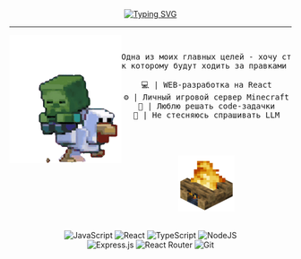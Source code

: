 <div align="center">
<a href="https://git.io/typing-svg"><img src="https://readme-typing-svg.herokuapp.com?font=Fira+Code&duration=3000&pause=300&color=FFF959&center=true&vCenter=true&multiline=true&repeat=false&width=650&height=65&lines=%F0%9F%91%BE+%D0%9F%D1%80%D0%B8%D0%B2%D0%B5%D1%82!+%D0%AF+-+Shekko.;%D0%9A%D0%BE%D0%B4%D1%8E+%D1%81%D0%B0%D0%B9%D1%82%D1%8B+%D0%B8+%D0%B2%D0%B5%D0%B4%D1%83+%D1%81%D0%B2%D0%BE%D0%B9+%D0%B8%D0%B3%D1%80%D0%BE%D0%B2%D0%BE%D0%B9+%D1%81%D0%B5%D1%80%D0%B2%D0%B5%D1%80." alt="Typing SVG" /></a>

---

<img align="left" width="200" src="assets/minecraftzomb.gif" alt="gif" />
<br>

<pre>
Одна из моих главных целей - хочу стать таким разработчиком,
к которому будут ходить за правками и с просьбами проверить код

💻 | WEB-разработка на React
⚙️ | Личный игровой сервер Minecraft
🧮 | Люблю решать code-задачки
🤖 | Не стесняюсь спрашивать LLM

</pre>
<br>
<br>
<img align="" width="100" src="assets/minecraft-campfire.gif" alt="gif_diamond">
<br>
<br>

![JavaScript](https://img.shields.io/badge/javascript-%23323330.svg?style=for-the-badge&logo=javascript&logoColor=%23F7DF1E) 	![React](https://img.shields.io/badge/react-%2320232a.svg?style=for-the-badge&logo=react&logoColor=%2361DAFB) ![TypeScript](https://img.shields.io/badge/typescript-%23007ACC.svg?style=for-the-badge&logo=typescript&logoColor=white) ![NodeJS](https://img.shields.io/badge/node.js-6DA55F?style=for-the-badge&logo=node.js&logoColor=white) <br> ![Express.js](https://img.shields.io/badge/express.js-%23404d59.svg?style=for-the-badge&logo=express&logoColor=%2361DAFB) ![React Router](https://img.shields.io/badge/React_Router-CA4245?style=for-the-badge&logo=react-router&logoColor=white) ![Git](https://img.shields.io/badge/git-%23F05033.svg?style=for-the-badge&logo=git&logoColor=white)
</div>

